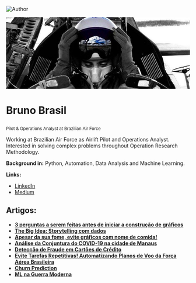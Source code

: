 ![Author](https://img.shields.io/badge/author-Bruno_Brasil-red.svg)

<p align="center">
  <img width="800" src="banner.png" >
</p>

# Bruno Brasil
<sub>Pilot & Operations Analyst at Brazilian Air Force</sub>


Working at Brazilian Air Force as Airlift Pilot and Operations Analyst. 
Interested in solving complex problems throughout Operation Research Methodology.

**Background in:** Python, Automation, Data Analysis and Machine Learning.

**Links:**
* [LinkedIn](https://www.linkedin.com/in/bruno-brasil-8a34101b6/)
* [Medium](https://medium.com/@brunobf09)

## Artigos:
* **[3 perguntas a serem feitas antes de iniciar a construção de gráficos](https://brunobf09.medium.com/3-perguntas-iniciais-a-serem-feitas-antes-de-iniciar-a-constru%C3%A7%C3%A3o-de-gr%C3%A1ficos-c3f962c019eb)**
* **[The Big Idea: Storytelling com dados](https://brunobf09.medium.com/the-big-idea-storytelling-com-dados-e5f7942c4517)**
* **[Apesar da sua fome, evite gráficos com nome de comida!](https://github.com/brunobf09/Storytelling-with-data/blob/main/%5BARTIGO%5D_Visualiza%C3%A7%C3%B5es_a_serem_evitadas.ipynb)**
* **[Análise da Conjuntura do COVID-19 na cidade de Manaus](https://github.com/brunobf09/COVID-19-Manaus/blob/main/%5BARTIGO%5D_COVID_Manaus.ipynb)**
* **[Detecção de Fraude em Cartões de Crédito](https://github.com/brunobf09/Fraude_em_Cartoes_de_Credito/blob/main/%5BPROJETO%5D_Detec%C3%A7%C3%A3o_de_Fraude_em_Cart%C3%B5es_de_Cr%C3%A9dito.ipynb)**
* **[Evite Tarefas Repetitivas! Automatizando Planos de Voo da Força Aérea Brasileira](https://github.com/brunobf09/Planos-de-Voo-Automatizados/blob/main/%5BPROJETO%5D_Plano_de_Voo_Automatizado.ipynb)**
* **[Churn Prediction](https://github.com/brunobf09/Churn-Prediction-para-uma-empresa-de-Telecomunica-es/blob/118d24cc36a09faa1cef36fecc8fe9ff632c32e6/%5BPROJETO%5D_Churn_Prediction_para_uma_empresa_de_Telecomunica%C3%A7%C3%B5es.ipynb)**
* **[ML na Guerra Moderna](https://github.com/brunobf09/Machine-Learning-na-Guerra-Moderna/blob/main/%5BARTIGO%5D_ML_na_Guerra_Moderna.ipynb)**
